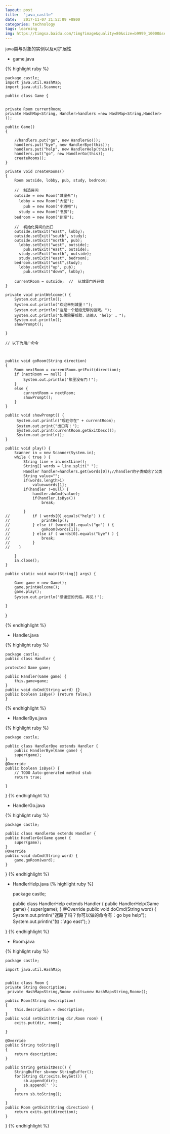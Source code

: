```yaml
---
layout: post
title:  "java_castle"
date:   2017-11-07 21:52:09 +0800
categories: technology
tags: learning
img: https://timgsa.baidu.com/timg?image&quality=80&size=b9999_10000&sec=1510248617612&di=e15e8fd9280159cd4edf213e6955c3f0&imgtype=0&src=http%3A%2F%2Fb.hiphotos.baidu.com%2Fimage%2Fpic%2Fitem%2Ff31fbe096b63f624129bc8e98d44ebf81b4ca312.jpg
---
```

java类与对象的实例以及可扩展性


- game.java

{% highlight ruby %} 


	package castle;
	import java.util.HashMap;
	import java.util.Scanner;

	public class Game {


    private Room currentRoom;
    private HashMap<String, Handler>handlers =new HashMap<String,Handler>();
    
    public Game() 
    {
  
    	//handlers.put("go", new HandlerGo());
    	handlers.put("bye", new HandlerBye(this));
    	handlers.put("help", new HandlerHelp(this));
    	handlers.put("go", new HandlerGo(this));
    	createRooms();
    }

    private void createRooms()
    {
        Room outside, lobby, pub, study, bedroom;
      
        //	制造房间
        outside = new Room("城堡外");
          lobby = new Room("大堂");
          	pub = new Room("小酒吧");
          study = new Room("书房");
        bedroom = new Room("卧室");
        
        //	初始化房间的出口
        outside.setExit("east", lobby);
        outside.setExit("south", study);
        outside.setExit("north", pub);
          lobby.setExit("west", outside);
            pub.setExit("east", outside);
          study.setExit("north", outside);
          study.setExit("east", bedroom);
        bedroom.setExit("west",study);
          lobby.setExit("up", pub);
            pub.setExit("down", lobby);

        currentRoom = outside;  //	从城堡门外开始
    }

    private void printWelcome() {
        System.out.println();
        System.out.println("欢迎来到城堡！");
        System.out.println("这是一个超级无聊的游戏。");
        System.out.println("如果需要帮助，请输入 'help' 。");
        System.out.println();
        showPrompt();
       
    }

    // 以下为用户命令

   

    public void goRoom(String direction) 
    {
        Room nextRoom = currentRoom.getExit(direction);   
        if (nextRoom == null) {
            System.out.println("那里没有门！");
        }
        else {
            currentRoom = nextRoom;
            showPrompt();
        }
    }
    
    public void showPrompt() {
    	 System.out.println("现在你在" + currentRoom);
         System.out.print("出口有：");
         System.out.print(currentRoom.getExitDesc());
         System.out.println();
    }
    
    public void play() {
    	Scanner in = new Scanner(System.in);
    	while ( true ) {
    		String line = in.nextLine();
    		String[] words = line.split(" ");
    		Handler handler=handlers.get(words[0]);//handler的子类赋给了父类
    		String value="";
    		if(words.length>1)
    			value=words[1];
    		if(handler !=null) {
    			handler.doCmd(value);
    			if(handler.isBye())
    				break;
    		
    		}
	//    		if ( words[0].equals("help") ) {
	//    			printHelp();
	//    		} else if (words[0].equals("go") ) {
	//    			goRoom(words[1]);
	//    		} else if ( words[0].equals("bye") ) {
	//    			break;
	//    		}
	//    }
    		 
    	}
    	in.close();
    }
	
    public static void main(String[] args) {
		
		Game game = new Game(); 
		game.printWelcome();
		game.play();
        System.out.println("感谢您的光临。再见！");
       
    }
}

{% endhighlight %}

- Handler.java

{% highlight ruby %}


	package castle;
	public class Handler {

	protected Game game;
	
	public Handler(Game game) {
		this.game=game;
	}
	public void doCmd(String word) {}
	public boolean isBye() {return false;}
	}
{% endhighlight %}

- HandlerBye.java

{% highlight ruby %}


	package castle;

	public class HandlerBye extends Handler {
		public HandlerBye(Game game) {
		super(game);
	}
	@Override
	public boolean isBye() {
		// TODO Auto-generated method stub
		return true;
		
	}
	
	
}
{% endhighlight %}

- HandlerGo.java

{% highlight ruby %}
	
	package castle;

	public class HandlerGo extends Handler {
	public HandlerGo(Game game) {
		super(game);
	}
	@Override
	public void doCmd(String word) {
		game.goRoom(word);
	}

}
{% endhighlight %}

- HandlerHelp.java
{% highlight ruby %}
	
	package castle;

	public class HandlerHelp extends Handler {
	public HandlerHelp(Game game) {
		super(game);
	}
	@Override
	public void doCmd(String word) {
		System.out.println("迷路了吗？你可以做的命令有：go bye help");
        System.out.println("如：\tgo east");
	}

}
{% endhighlight %}

- Room.java

{% highlight ruby %}
	
	package castle;

	import java.util.HashMap;


	public class Room {
   	private String description;
  	 private HashMap<String,Room> exits=new HashMap<String,Room>();
 
    public Room(String description) 
    {
        this.description = description;
    }
    public void setExit(String dir,Room room) {
    	exits.put(dir, room);
    	
    }
    
    @Override
    public String toString()
    {
        return description;
    }
    
    public String getExitDesc() {
    	StringBuffer sb=new StringBuffer();
    	for(String dir:exits.keySet()) {
    		sb.append(dir);
    		sb.append(' ');		
    	}
    	return sb.toString();
    	
    }
    public Room getExit(String direction) {
    	return exits.get(direction);
    }
}
{% endhighlight %}
